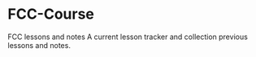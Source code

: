 # FCC-Course
FCC lessons and notes
A current lesson tracker and collection previous lessons and notes.
